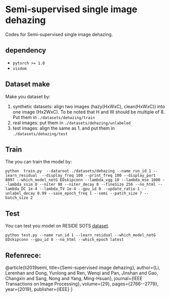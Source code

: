 # Semi-supervised single image dehazing
Codes for Semi-supervised single image dehazing.
## dependency
* ```pytorch >= 1.0 ```
* ```visdom ```

## Dataset make
Make you dataset by:
1. synthetic datasets: align two images (hazy(HxWxC), clean(HxWxC)) into one image (Hx2WxC). To be noted that H and W should be multiple of 8. Put them in ```./datasets/dehazing/train```
2. real images: put them in ```./datasets/dehazing/unlabeled```
3. test images: align the same as 1. and put them in ```./datasets/dehazing/test```

## Train
The you can train the model by:
```
python  train.py  --dataroot ./datasets/dehazing --name run_id_1 --learn_residual  --display_freq 100 --print_freq 100 --display_port 8097 --which_model_netG EDskipconn --lambda_vgg 10 --lambda_mse 1000 --lambda_ssim 0 --niter 90 --niter_decay 0 --fineSize 256 --no_html --lambda_DC 1e-4 --lambda_TV 1e-4 --gpu_id 0 --update_ratio 1 --unlabel_decay 0.99 --save_epoch_freq 1 --semi --patch_size 7 --batch_size 2
```
## Test
You can test you model on RESIDE SOTS [dataset](https://sites.google.com/view/reside-dehaze-datasets/reside-v0).
```
python test.py --name run_id 1 --learn_residual --which_model_netG EDskipconn --gpu_id 0 --no_html --which_epoch latest
```
## Refenrece:
@article{li2019semi,
  title={Semi-supervised image dehazing},
  author={Li, Lerenhan and Dong, Yunlong and Ren, Wenqi and Pan, Jinshan and Gao, Changxin and Sang, Nong and Yang, Ming-Hsuan},
  journal={IEEE Transactions on Image Processing},
  volume={29},
  pages={2766--2779},
  year={2019},
  publisher={IEEE}
}
